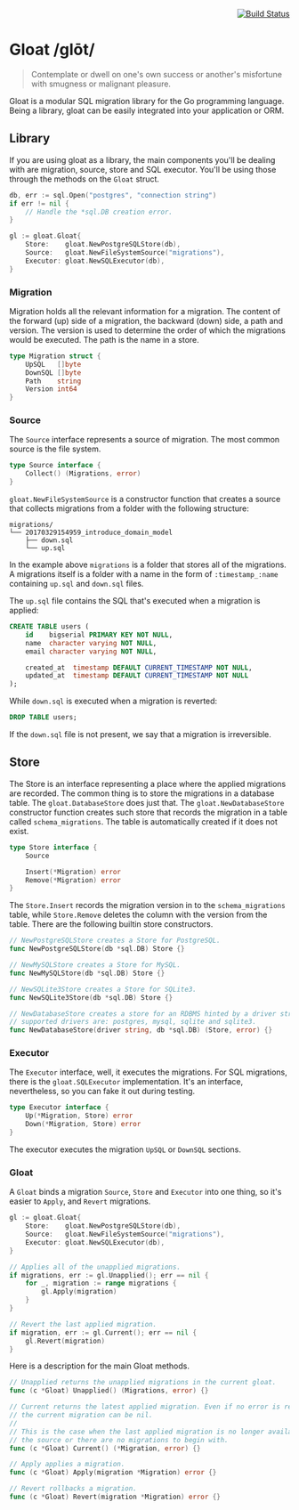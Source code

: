<p align=right>
	<a href="https://travis-ci.org/gsamokovarov/gloat">
		<img src="https://travis-ci.org/gsamokovarov/gloat.svg?branch=master" alt="Build Status" data-canonical-src="https://travis-ci.org/gsamokovarov/gloat.svg?branch=master">
	</a>
</p>

# Gloat /ɡlōt/

> Contemplate or dwell on one's own success or another's misfortune with
> smugness or malignant pleasure.

Gloat is a modular SQL migration library for the Go programming language. Being
a library, gloat can be easily integrated into your application or ORM.

## Library

If you are using gloat as a library, the main components you'll be dealing with
are migration, source, store and SQL executor. You'll be using those through the
methods on the `Gloat` struct.

```go
db, err := sql.Open("postgres", "connection string")
if err != nil {
	// Handle the *sql.DB creation error.
}

gl := gloat.Gloat{
	Store:    gloat.NewPostgreSQLStore(db),
	Source:   gloat.NewFileSystemSource("migrations"),
	Executor: gloat.NewSQLExecutor(db),
}
```

### Migration

Migration holds all the relevant information for a migration. The content of
the forward (up) side of a migration, the backward (down) side, a path and
version. The version is used to determine the order of which the migrations
would be executed. The path is the name in a store.

```go
type Migration struct {
	UpSQL   []byte
	DownSQL []byte
	Path    string
	Version int64
}
```

### Source

The `Source` interface represents a source of migration. The most common source
is the file system.

```go
type Source interface {
	Collect() (Migrations, error)
}
```


`gloat.NewFileSystemSource` is a constructor function that creates a source
that collects migrations from a folder with the following structure:

```
migrations/
└── 20170329154959_introduce_domain_model
    ├── down.sql
    └── up.sql
```

In the example above `migrations` is a folder that stores all of the
migrations. A migrations itself is a folder with a name in the form of
`:timestamp_:name` containing `up.sql` and `down.sql` files.

The `up.sql` file contains the SQL that's executed when a migration is applied:

```sql
CREATE TABLE users (
    id    bigserial PRIMARY KEY NOT NULL,
    name  character varying NOT NULL,
    email character varying NOT NULL,

    created_at  timestamp DEFAULT CURRENT_TIMESTAMP NOT NULL,
    updated_at  timestamp DEFAULT CURRENT_TIMESTAMP NOT NULL
);
```

While `down.sql` is executed when a migration is reverted:

```sql
DROP TABLE users;
```

If the `down.sql` file is not present, we say that a migration is irreversible.

## Store

The Store is an interface representing a place where the applied migrations are
recorded. The common thing is to store the migrations in a database table. The
`gloat.DatabaseStore` does just that. The `gloat.NewDatabaseStore` constructor
function creates such store that records the migration in a table called
`schema_migrations`. The table is automatically created if it does not exist.

```go
type Store interface {
	Source

	Insert(*Migration) error
	Remove(*Migration) error
}
```

The `Store.Insert` records the migration version in to the `schema_migrations`
table, while `Store.Remove` deletes the column with the version from
the table. There are the following builtin store constructors.

```go
// NewPostgreSQLStore creates a Store for PostgreSQL.
func NewPostgreSQLStore(db *sql.DB) Store {}

// NewMySQLStore creates a Store for MySQL.
func NewMySQLStore(db *sql.DB) Store {}

// NewSQLite3Store creates a Store for SQLite3.
func NewSQLite3Store(db *sql.DB) Store {}

// NewDatabaseStore creates a store for an RDBMS hinted by a driver string. The
// supported drivers are: postgres, mysql, sqlite and sqlite3.
func NewDatabaseStore(driver string, db *sql.DB) (Store, error) {}
```

### Executor

The `Executor` interface, well, it executes the migrations. For SQL migrations,
there is the `gloat.SQLExecutor` implementation. It's an interface,
nevertheless, so you can fake it out during testing.

```go
type Executor interface {
	Up(*Migration, Store) error
	Down(*Migration, Store) error
}
```

The executor executes the migration `UpSQL` or `DownSQL` sections.

### Gloat

A `Gloat` binds a migration `Source`, `Store` and `Executor` into one thing, so
it's easier to `Apply`, and `Revert` migrations.

```go
gl := gloat.Gloat{
	Store:    gloat.NewPostgreSQLStore(db),
	Source:   gloat.NewFileSystemSource("migrations"),
	Executor: gloat.NewSQLExecutor(db),
}

// Applies all of the unapplied migrations.
if migrations, err := gl.Unapplied(); err == nil {
	for _, migration := range migrations {
		gl.Apply(migration)
	}
}

// Revert the last applied migration.
if migration, err := gl.Current(); err == nil {
	gl.Revert(migration)
}
```

Here is a description for the main Gloat methods.

```go
// Unapplied returns the unapplied migrations in the current gloat.
func (c *Gloat) Unapplied() (Migrations, error) {}

// Current returns the latest applied migration. Even if no error is returned,
// the current migration can be nil.
//
// This is the case when the last applied migration is no longer available from
// the source or there are no migrations to begin with.
func (c *Gloat) Current() (*Migration, error) {}

// Apply applies a migration.
func (c *Gloat) Apply(migration *Migration) error {}

// Revert rollbacks a migration.
func (c *Gloat) Revert(migration *Migration) error {}
```
